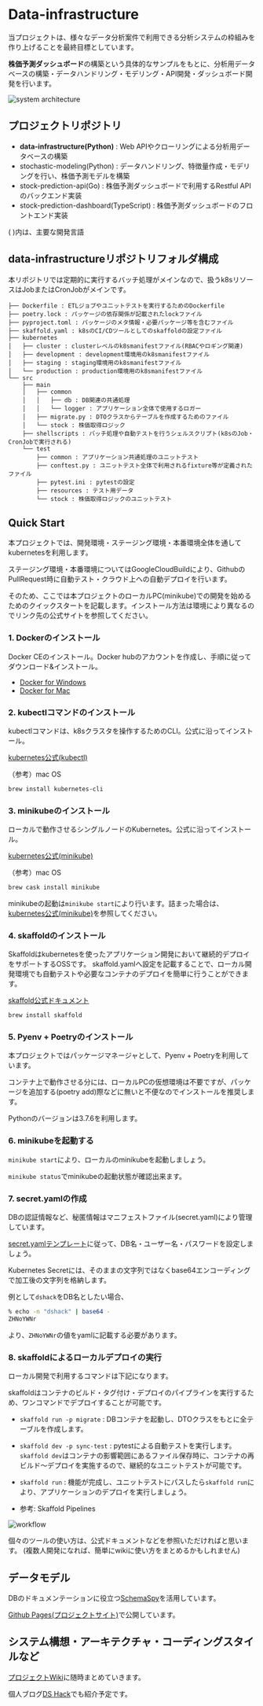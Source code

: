 # Data-infrastructure

当プロジェクトは、様々なデータ分析案件で利用できる分析システムの枠組みを作り上げることを最終目標としています。

**株価予測ダッシュボード**の構築という具体的なサンプルをもとに、分析用データベースの構築・データハンドリング・モデリング・API開発・ダッシュボード開発を行います。

![system architecture](https://user-images.githubusercontent.com/56133802/75120700-c6fee000-56d0-11ea-9aef-3acb68ee168e.png)

## プロジェクトリポジトリ

- **data-infrastructure(Python)** : Web APIやクローリングによる分析用データベースの構築
- stochastic-modeling(Python) : データハンドリング、特徴量作成・モデリングを行い、株価予測モデルを構築
- stock-prediction-api(Go) : 株価予測ダッシュボードで利用するRestful APIのバックエンド実装
- stock-prediction-dashboard(TypeScript) : 株価予測ダッシュボードのフロントエンド実装

( )内は、主要な開発言語

## data-infrastructureリポジトリフォルダ構成

本リポジトリでは定期的に実行するバッチ処理がメインなので、扱うk8sリソースはJobまたはCronJobがメインです。

```tree
├── Dockerfile : ETLジョブやユニットテストを実行するためのDockerfile
├── poetry.lock : パッケージの依存関係が記載されたlockファイル
├── pyproject.toml : パッケージのメタ情報・必要パッケージ等を含むファイル
├── skaffold.yaml : k8sのCI/CDツールとしてのskaffoldの設定ファイル
├── kubernetes
│   ├── cluster : clusterレベルのk8smanifestファイル(RBACやロギング関連)
│   ├── development : development環境用のk8smanifestファイル
│   ├── staging : staging環境用のk8smanifestファイル
│   └── production : production環境用のk8smanifestファイル
└── src
    ├── main
    │   ├── common
    │   │   ├── db : DB関連の共通処理
    │   │   └── logger : アプリケーション全体で使用するロガー
    │   ├── migrate.py : DTOクラスからテーブルを作成するためのファイル
    │   └── stock : 株価取得ロジック
    ├── shellscripts : バッチ処理や自動テストを行うシェルスクリプト(k8sのJob・CronJobで実行される)
    └── test
        ├── common : アプリケーション共通処理のユニットテスト 
        ├── conftest.py : ユニットテスト全体で利用されるfixture等が定義されたファイル
        ├── pytest.ini : pytestの設定
        ├── resources : テスト用データ
        └── stock : 株価取得ロジックのユニットテスト 
```

## Quick Start

本プロジェクトでは、開発環境・ステージング環境・本番環境全体を通してkubernetesを利用します。

ステージング環境・本番環境についてはGoogleCloudBuildにより、GithubのPullRequest時に自動テスト・クラウド上への自動デプロイを行います。

そのため、ここでは本プロジェクトのローカルPC(minikube)での開発を始めるためのクイックスタートを記載します。インストール方法は環境により異なるのでリンク先の公式サイトを参照してください。

### 1. Dockerのインストール

Docker CEのインストール。Docker hubのアカウントを作成し、手順に従ってダウンロード&インストール。

- [Docker for Windows](https://hub.docker.com/editions/community/docker-ce-desktop-windows)
- [Docker for Mac](https://hub.docker.com/editions/community/docker-ce-desktop-mac)

### 2. kubectlコマンドのインストール

kubectlコマンドは、k8sクラスタを操作するためのCLI。公式に沿ってインストール。

[kubernetes公式(kubectl)](https://kubernetes.io/ja/docs/tasks/tools/install-kubectl/)

（参考）mac OS

```bash
brew install kubernetes-cli
```

### 3. minikubeのインストール

ローカルで動作させるシングルノードのKubernetes。公式に沿ってインストール。

[kubernetes公式(minikube)](https://kubernetes.io/docs/tasks/tools/install-minikube/)

（参考）mac OS

```bash
brew cask install minikube
```

minikubeの起動は`minikube start`により行います。詰まった場合は、[kubernetes公式(minikube)](https://kubernetes.io/ja/docs/setup/learning-environment/minikube/)を参照してください。

### 4. skaffoldのインストール

Skaffoldはkubernetesを使ったアプリケーション開発において継続的デプロイをサポートするOSSです。 skaffold.yamlへ設定を記載することで、ローカル開発環境でも自動テストや必要なコンテナのデプロイを簡単に行うことができます。

[skaffold公式ドキュメント](https://skaffold.dev/docs/install/)

```bash
brew install skaffold
```

### 5. Pyenv + Poetryのインストール

本プロジェクトではパッケージマネージャとして、Pyenv + Poetryを利用しています。

コンテナ上で動作させる分には、ローカルPCの仮想環境は不要ですが、パッケージを追加する(poetry add)際などに無いと不便なのでインストールを推奨します。

Pythonのバージョンは3.7.6を利用します。

### 6. minikubeを起動する

`minikube start`により、ローカルのminikubeを起動しましょう。

`minikube status`でminikubeの起動状態が確認出来ます。

### 7. secret.yamlの作成

DBの認証情報など、秘匿情報はマニフェストファイル(secret.yaml)により管理しています。

[secret.yamlテンプレート](https://github.com/ds-hack/data-infrastracture/blob/master/kubernetes/development/secret.yaml.tmpl)に従って、DB名・ユーザー名・パスワードを設定しましょう。

Kubernetes Secretには、そのままの文字列ではなくbase64エンコーディングで加工後の文字列を格納します。

例として`dshack`をDB名としたい場合、

```bash
% echo -n "dshack" | base64 -
ZHNoYWNr
```

より、`ZHNoYWNr`の値をyamlに記載する必要があります。

### 8. skaffoldによるローカルデプロイの実行

ローカル開発で利用するコマンドは下記になります。

skaffoldはコンテナのビルド・タグ付け・デプロイのパイプラインを実行するため、ワンコマンドでデプロイすることが可能です。

- `skaffold run -p migrate` : DBコンテナを起動し、DTOクラスをもとに全テーブルを作成します。
- `skaffold dev -p sync-test` : pytestによる自動テストを実行します。`skaffold dev`はコンテナの影響範囲にあるファイル保存時に、コンテナの再ビルド〜デプロイを実施するので、継続的なユニットテストが可能です。
- `skaffold run` : 機能が完成し、ユニットテストにパスしたら`skaffold run`により、アプリケーションのデプロイを実行しましょう。

- 参考: Skaffold Pipelines

![workflow](https://user-images.githubusercontent.com/56133802/75913216-e1397a80-5e95-11ea-8e94-479eab9f645b.png)

個々のツールの使い方は、公式ドキュメントなどを参照いただければと思います。 (複数人開発になれば、簡単にwikiに使い方をまとめるかもしれません)

## データモデル

DBのドキュメンテーションに役立つ[SchemaSpy](http://schemaspy.org/)を活用しています。

[Github Pages(プロジェクトサイト)](https://ds-hack.github.io/data-infrastracture/index.html)で公開しています。

## システム構想・アーキテクチャ・コーディングスタイルなど

[プロジェクトWiki](https://github.com/ds-hack/data-infrastracture/wiki)に随時まとめていきます。

個人ブログ[DS Hack](https://datascientist-toolbox.com/)でも紹介予定です。
